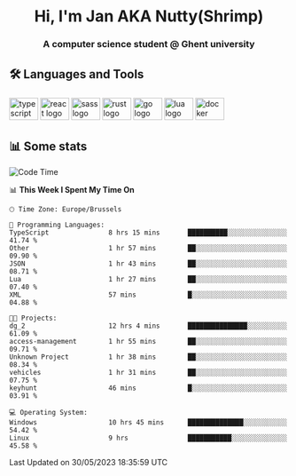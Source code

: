 <h1 align="center">Hi, I'm Jan AKA Nutty(Shrimp)</h1>
<h3 align="center">A computer science student @ Ghent university</h3>

<h2 align="left">🛠️ Languages and Tools</h2>

###

<div align="left">
  <img src="https://cdn.jsdelivr.net/gh/devicons/devicon/icons/typescript/typescript-original.svg" height="40" width="52" alt="typescript logo"  />
  <img src="https://cdn.jsdelivr.net/gh/devicons/devicon/icons/react/react-original.svg" height="40" width="52" alt="react logo"  />
  <img src="https://cdn.jsdelivr.net/gh/devicons/devicon/icons/sass/sass-original.svg" height="40" width="52" alt="sass logo"  />
  <img src="https://cdn.jsdelivr.net/gh/devicons/devicon/icons/rust/rust-plain.svg" height="40" width="52" alt="rust logo"  />
  <img src="https://cdn.jsdelivr.net/gh/devicons/devicon/icons/go/go-original.svg" height="40" width="52" alt="go logo"  />
  <img src="https://cdn.jsdelivr.net/gh/devicons/devicon/icons/lua/lua-original.svg" height="40" width="52" alt="lua logo"  />
  <img src="https://cdn.jsdelivr.net/gh/devicons/devicon/icons/docker/docker-original.svg" height="40" width="52" alt="docker logo"  />
</div>

<h2>📊 Some stats</h2>

<!--START_SECTION:waka-->
![Code Time](http://img.shields.io/badge/Code%20Time-3%2C228%20hrs%207%20mins-blue)

📊 **This Week I Spent My Time On** 

```text
🕑︎ Time Zone: Europe/Brussels

💬 Programming Languages: 
TypeScript               8 hrs 15 mins       ██████████░░░░░░░░░░░░░░░   41.74 % 
Other                    1 hr 57 mins        ██░░░░░░░░░░░░░░░░░░░░░░░   09.90 % 
JSON                     1 hr 43 mins        ██░░░░░░░░░░░░░░░░░░░░░░░   08.71 % 
Lua                      1 hr 27 mins        ██░░░░░░░░░░░░░░░░░░░░░░░   07.40 % 
XML                      57 mins             █░░░░░░░░░░░░░░░░░░░░░░░░   04.88 % 

🐱‍💻 Projects: 
dg_2                     12 hrs 4 mins       ███████████████░░░░░░░░░░   61.09 % 
access-management        1 hr 55 mins        ██░░░░░░░░░░░░░░░░░░░░░░░   09.71 % 
Unknown Project          1 hr 38 mins        ██░░░░░░░░░░░░░░░░░░░░░░░   08.34 % 
vehicles                 1 hr 31 mins        ██░░░░░░░░░░░░░░░░░░░░░░░   07.75 % 
keyhunt                  46 mins             █░░░░░░░░░░░░░░░░░░░░░░░░   03.91 % 

💻 Operating System: 
Windows                  10 hrs 45 mins      ██████████████░░░░░░░░░░░   54.42 % 
Linux                    9 hrs               ███████████░░░░░░░░░░░░░░   45.58 % 
```


 Last Updated on 30/05/2023 18:35:59 UTC
<!--END_SECTION:waka-->
